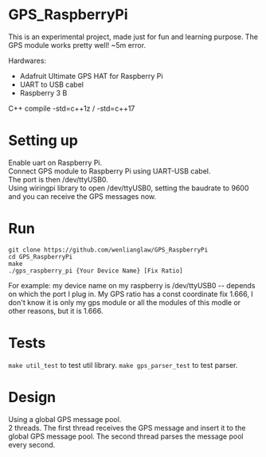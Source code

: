 # GPS_RaspberryPi
This is an experimental project, made just for fun and learning purpose.  The GPS module works pretty well!  ~5m error.

Hardwares:
  * Adafruit Ultimate GPS HAT for Raspberry Pi
  * UART to USB cabel
  * Raspberry 3 B
  
C++ compile -std=c++1z / -std=c++17

# Setting up
Enable uart on Raspberry Pi.  
Connect GPS module to Raspberry Pi using UART-USB cabel.  
The port is then /dev/ttyUSB0.  
Using wiringpi library to open /dev/ttyUSB0, setting the baudrate to 9600 and you can receive the GPS messages now.

# Run
```
git clone https://github.com/wenlianglaw/GPS_RaspberryPi
cd GPS_RaspberryPi
make
./gps_raspberry_pi {Your Device Name} [Fix Ratio]
```
For example:  my device name on my raspberry is /dev/ttyUSB0 -- depends on which the port I plug in.
My GPS ratio has a const coordinate fix 1.666,  I don't know it is only my gps module or all the modules of this modle or 
other reasons, but it is 1.666.

# Tests
```make util_test``` to test util library.
```make gps_parser_test``` to test parser.


# Design
Using a global GPS message pool.  
2 threads.  The first thread receives the GPS message and insert it to the global GPS message pool.  The second thread parses
the message pool every second.

